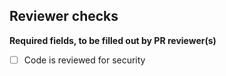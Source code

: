 ## Reviewer checks

**Required fields, to be filled out by PR reviewer(s)**
- [ ] Code is reviewed for security
